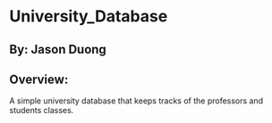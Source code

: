 # University_Database

## By: Jason Duong

## Overview: 
  A simple university database that keeps tracks of the professors and students classes.
